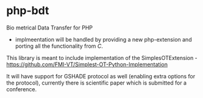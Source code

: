 # php-bdt
Bio metrical Data Transfer for PHP

- implmeentation will be handled by providing a new php-extension and porting all the functionality from *C*.

This library is meant to include implementation of the SimplesOTExtension - https://github.com/FMI-VT/Simplest-OT-Python-Implementation 

It will have support for GSHADE protocol as well (enabling extra options for the protocol), currently there is scientific paper which is submitted for a conference.

